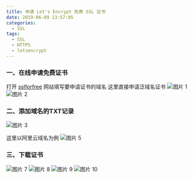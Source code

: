 ```yaml
---
title: 申请 Let's Encrypt 免费 SSL 证书
date: 2019-06-09 13:57:05
categories:
  - SSL
tags:
  - SSL
  - HTTPS
  - letsencrypt
---
```


<!--more-->

### 一、在线申请免费证书

打开 [sslforfree](https://www.sslforfree.com/) 网站填写要申请证书的域名
这里直接申请泛域名证书
![图片 1](1.png)
![图片 2](2.png)

### 二、添加域名的TXT记录
![图片 3](3.png)

这里以阿里云域名为例
![图片 5](5.png)

### 三、下载证书
![图片 7](7.png)
![图片 8](8.png)
![图片 9](9.png)
![图片 10](10.png)
